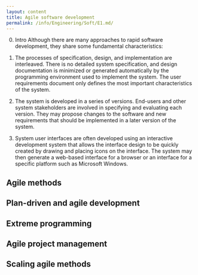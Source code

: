 ```yaml
---
layout: content
title: Agile software development
permalink: /info/Engineering/Soft/E1.md/
---
```

0. Intro
Although there are many approaches to rapid software development, they share some fundamental characteristics:
1. The processes of specification, design, and implementation are interleaved.
There is no detailed system specification, and design documentation is minimized
or generated automatically by the programming environment used to
implement the system. The user requirements document only defines the most
important characteristics of the system.

2. The system is developed in a series of versions. End-users and other system
stakeholders are involved in specifying and evaluating each version. They may
propose changes to the software and new requirements that should be implemented
in a later version of the system.

3. System user interfaces are often developed using an interactive development
system that allows the interface design to be quickly created by drawing and placing
icons on the interface. The system may then generate a web-based interface for
a browser or an interface for a specific platform such as Microsoft Windows.

## Agile methods

## Plan-driven and agile development

## Extreme programming

## Agile project management

## Scaling agile methods


